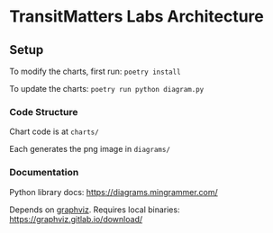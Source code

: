 # TransitMatters Labs Architecture

## Setup

To modify the charts, first run: `poetry install`

To update the charts: `poetry run python diagram.py`

### Code Structure

Chart code is at `charts/`

Each generates the png image in `diagrams/`

### Documentation

Python library docs: https://diagrams.mingrammer.com/

Depends on [graphviz](https://graphviz.gitlab.io/). Requires local binaries: https://graphviz.gitlab.io/download/
